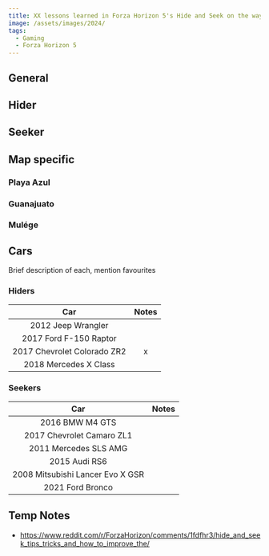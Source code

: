 ```yaml
---
title: XX lessons learned in Forza Horizon 5's Hide and Seek on the way to level 1000
image: /assets/images/2024/
tags:
  - Gaming
  - Forza Horizon 5
---
```


## General

## Hider

## Seeker

## Map specific

### Playa Azul

### Guanajuato

### Mulége

## Cars

Brief description of each, mention favourites

### Hiders

|             Car             | Notes |
| :-------------------------: | :---: |
|     2012 Jeep Wrangler      |       |
|   2017 Ford F-150 Raptor    |       |
| 2017 Chevrolet Colorado ZR2 |   x   |
|    2018 Mercedes X Class    |       |

### Seekers

|               Car                | Notes |
| :------------------------------: | :---: |
|         2016 BMW M4 GTS          |       |
|    2017 Chevrolet Camaro ZL1     |       |
|      2011 Mercedes SLS AMG       |       |
|          2015 Audi RS6           |       |
| 2008 Mitsubishi Lancer Evo X GSR |       |
|         2021 Ford Bronco         |       |

## Temp Notes

- https://www.reddit.com/r/ForzaHorizon/comments/1fdfhr3/hide_and_seek_tips_tricks_and_how_to_improve_the/
